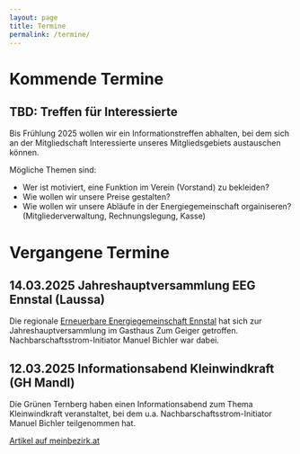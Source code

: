 ```yaml
---
layout: page
title: Termine
permalink: /termine/
---
```


# Kommende Termine

## TBD: Treffen für Interessierte

Bis Frühlung 2025 wollen wir ein Informationstreffen abhalten, bei dem sich an der Mitgliedschaft Interessierte unseres Mitgliedsgebiets austauschen können.

Mögliche Themen sind:
- Wer ist motiviert, eine Funktion im Verein (Vorstand) zu bekleiden?
- Wie wollen wir unsere Preise gestalten?
- Wie wollen wir unsere Abläufe in der Energiegemeinschaft orgainiseren? (Mitgliederverwaltung, Rechnungslegung, Kasse)

# Vergangene Termine

## 14.03.2025 Jahreshauptversammlung EEG Ennstal (Laussa)

Die regionale [Erneuerbare Energiegemeinschaft Ennstal](https://www.eeg-ennstal.at/) hat sich zur Jahreshauptversammlung im Gasthaus Zum Geiger getroffen.
Nachbarschaftsstrom-Initiator Manuel Bichler war dabei.

## 12.03.2025 Informationsabend Kleinwindkraft (GH Mandl)

Die Grünen Ternberg haben einen Informationsabend zum Thema Kleinwindkraft veranstaltet, bei dem u.a. Nachbarschaftsstrom-Initiator Manuel Bichler teilgenommen hat.

[Artikel auf meinbezirk.at](https://www.meinbezirk.at/steyr-steyr-land/c-regionauten-community/kleinwindkraft-in-ternberg_a7161516)

